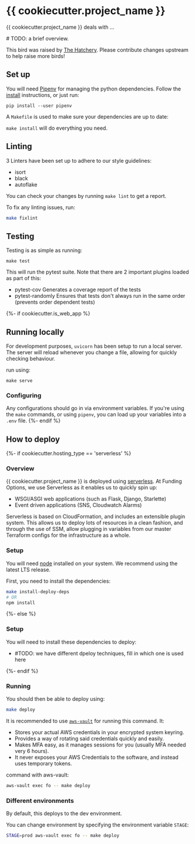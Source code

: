 # {{ cookiecutter.project_name }}

{{ cookiecutter.project_name }} deals with ...

\# TODO: a brief overview.

This bird was raised by [The Hatchery][the-hatchery].
Please contribute changes upstream to help raise more birds!

## Set up

You will need [Pipenv][pipenv] for managing the python dependencies.
Follow the [install][pipenv-install] instructions, or just run:
```
pip install --user pipenv
```

A `Makefile` is used to make sure your dependencies are up to date:

`make install` will do everything you need.

## Linting

3 Linters have been set up to adhere to our style guidelines:
- isort
- black
- autoflake

You can check your changes by running `make lint` to get a report.

To fix any linting issues, run:
```sh
make fixlint
```

## Testing

Testing is as simple as running:

```
make test
```

This will run the pytest suite.
Note that there are 2 important plugins loaded as part of this:

- pytest-cov
  Generates a coverage report of the tests
- pytest-randomly
  Ensures that tests don't always run in the same order (prevents order dependent tests)

{%- if cookiecutter.is_web_app %}
## Running locally

For development purposes, `uvicorn` has been setup to run a local server.
The server will reload whenever you change a file, allowing for quickly checking behaviour.

run using:
```
make serve
```

### Configuring

Any configurations should go in via environment variables.
If you're using the `make` commands, or using `pipenv`, you can load up your variables
into a `.env` file.
{%- endif %}

## How to deploy

{%- if cookiecutter.hosting_type == 'serverless' %}

### Overview

{{ cookiecutter.project_name }} is deployed using [serverless][serverless].
At Funding Options, we use Serverless as it enables us to quickly spin up:
- WSGI/ASGI web applications (such as Flask, Django, Starlette)
- Event driven applications (SNS, Cloudwatch Alarms)

Serverless is based on CloudFormation, and includes an extensible plugin system. This allows
us to deploy lots of resources in a clean fashion, and through the use of SSM, allow plugging in variables
from our master Terraform configs for the infrastructure as a whole.

### Setup

You will need [node][node] installed on your system. We recommend using the latest LTS release.

First, you need to install the dependencies:

```sh
make install-deploy-deps
# OR
npm install
```

{%- else %}
### Setup

You will need to install these dependencies to deploy:

- \#TODO: we have different dpeloy techniques, fill in which one is used here

{%- endif %}

### Running

You should then be able to deploy using:

```sh
make deploy
```

It is recommended to use [`aws-vault`][aws-vault] for running this command. It:

- Stores your actual AWS credentials in your encrypted system keyring.
- Provides a way of rotating said credentials quickly and easily.
- Makes MFA easy, as it manages sessions for you (usually MFA needed very 6 hours).
- It never exposes your AWS Credentials to the software, and instead uses temporary tokens.

command with aws-vault:

```sh
aws-vault exec fo -- make deploy
```

### Different environments

By default, this deploys to the dev environment.

You can change environment by specifying the environment variable `STAGE`:

```sh
STAGE=prod aws-vault exec fo -- make deploy
```

[aws-vault]: https://github.com/99designs/aws-vault
[the-hatchery]: https://github.com/FundingOptions/hatchery
[serverless]: https://serverless.com/
[node]: https://nodejs.org/
[pipenv]: https://pipenv.kennethreitz.org/en/latest/
[pipenv-install]: https://pipenv.kennethreitz.org/en/latest/install/#installing-pipenv

